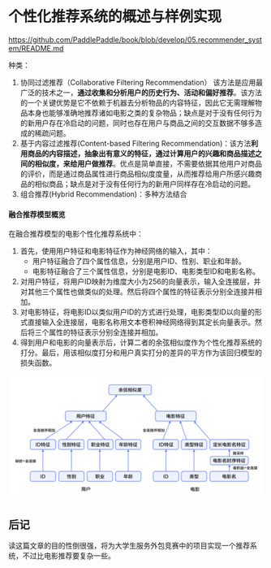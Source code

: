 # 个性化推荐系统的概述与样例实现

https://github.com/PaddlePaddle/book/blob/develop/05.recommender_system/README.md



种类：

1. 协同过滤推荐（Collaborative Filtering Recommendation） 该方法是应用最广泛的技术之一，**通过收集和分析用户的历史行为、活动和偏好推荐**。该方法的一个关键优势是它不依赖于机器去分析物品的内容特征，因此它无需理解物品本身也能够准确地推荐诸如电影之类的复杂物品；缺点是对于没有任何行为的新用户存在冷启动的问题，同时也存在用户与商品之间的交互数据不够多造成的稀疏问题。
2. 基于内容过滤推荐(Content-based Filtering Recommendation)：该方法**利用商品的内容描述，抽象出有意义的特征，通过计算用户的兴趣和商品描述之间的相似度，来给用户做推荐**。优点是简单直接，不需要依据其他用户对商品的评价，而是通过商品属性进行商品相似度度量，从而推荐给用户所感兴趣商品的相似商品；缺点是对于没有任何行为的新用户同样存在冷启动的问题。
3. 组合推荐(Hybrid Recommendation)：多种方法结合

####  融合推荐模型概览

在融合推荐模型的电影个性化推荐系统中：

1. 首先，使用用户特征和电影特征作为神经网络的输入，其中：
   - 用户特征融合了四个属性信息，分别是用户ID、性别、职业和年龄。
   - 电影特征融合了三个属性信息，分别是电影ID、电影类型ID和电影名称。
2. 对用户特征，将用户ID映射为维度大小为256的向量表示，输入全连接层，并对其他三个属性也做类似的处理。然后将四个属性的特征表示分别全连接并相加。
3. 对电影特征，将电影ID以类似用户ID的方式进行处理，电影类型ID以向量的形式直接输入全连接层，电影名称用文本卷积神经网络得到其定长向量表示。然后将三个属性的特征表示分别全连接并相加。
4. 得到用户和电影的向量表示后，计算二者的余弦相似度作为个性化推荐系统的打分。最后，用该相似度打分和用户真实打分的差异的平方作为该回归模型的损失函数。

[![img](https://github.com/PaddlePaddle/book/raw/develop/05.recommender_system/image/rec_regression_network.png?raw=true)](https://github.com/PaddlePaddle/book/blob/develop/05.recommender_system/image/rec_regression_network.png?raw=true)

## 后记

读这篇文章的目的性倒很强，将为大学生服务外包竞赛中的项目实现一个推荐系统，不过比电影推荐要复杂一些。